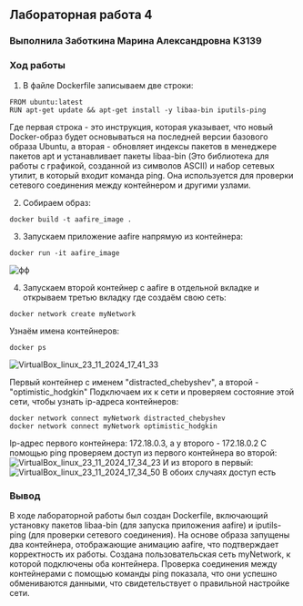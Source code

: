 ## Лабораторная работа 4
### Выполнила Заботкина Марина Александровна K3139
### Ход работы
1) В файле Dockerfile записываем две строки:
   
```
FROM ubuntu:latest
RUN apt-get update && apt-get install -y libaa-bin iputils-ping
```
Где первая строка - это инструкция, которая указывает, что новый Docker-образ будет основываться на последней версии базового образа Ubuntu, а вторая - обновляет индексы пакетов в менеджере пакетов apt и устанавливает пакеты libaa-bin (Это библиотека для работы с графикой, созданной из символов ASCII) и набор сетевых утилит, в который входит команда ping. Она используется для проверки сетевого соединения между контейнером и другими узлами.

2) Собираем образ:
```
docker build -t aafire_image .
```

3) Запускаем приложение aafire напрямую из контейнера:
```
docker run -it aafire_image
```
![фф](https://github.com/user-attachments/assets/02a08857-f235-4695-bdd0-6d4070e433d5)

4) Запускаем второй контейнер с aafire в отдельной вкладке и открываем третью вкладку где создаём свою сеть:
```
docker network create myNetwork
```
Узнаём имена контейнеров:
```
docker ps
```
![VirtualBox_linux_23_11_2024_17_41_33](https://github.com/user-attachments/assets/47967b54-deb8-4b77-afbb-e988974127df)

Первый контейнер с именем "distracted_chebyshev", а второй - "optimistic_hodgkin"
Подключаем их к сети и проверяем состояние этой сети, чтобы узнать ip-адреса контейнеров:
```
docker network connect myNetwork distracted_chebyshev
docker network connect myNetwork optimistic_hodgkin
```
Ip-адрес первого контейнера: 172.18.0.3, а у второго - 172.18.0.2
С помощью ping проверяем доступ из первого контейнера во второй:
![VirtualBox_linux_23_11_2024_17_34_23](https://github.com/user-attachments/assets/88e2cf32-2064-49fa-8f21-1db21f0f78ad)
И из второго в первый:
![VirtualBox_linux_23_11_2024_17_34_50](https://github.com/user-attachments/assets/7e1c0af2-f577-411d-ac7a-70c4707d43e3)
В обоих случаях доступ есть

### Вывод
В ходе лабораторной работы был создан Dockerfile, включающий установку пакетов libaa-bin (для запуска приложения aafire) и iputils-ping (для проверки сетевого соединения). На основе образа запущены два контейнера, отображающие анимацию aafire, что подтверждает корректность их работы. Создана пользовательская сеть myNetwork, к которой подключены оба контейнера. Проверка соединения между контейнерами с помощью команды ping показала, что они успешно обмениваются данными, что свидетельствует о правильной настройке сети. 
